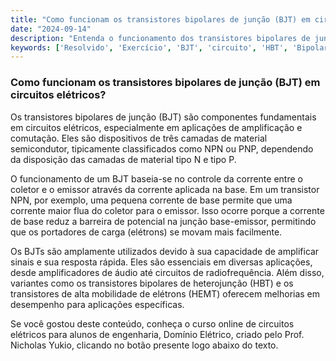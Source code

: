 ```yaml
---
title: "Como funcionam os transistores bipolares de junção (BJT) em circuitos elétricos?"
date: "2024-09-14"
description: "Entenda o funcionamento dos transistores bipolares de junção (BJT) em circuitos elétricos e sua importância na engenharia."
keywords: ['Resolvido', 'Exercício', 'BJT', 'circuito', 'HBT', 'Bipolar', 'HEMT']
---
```


### Como funcionam os transistores bipolares de junção (BJT) em circuitos elétricos?

Os transistores bipolares de junção (BJT) são componentes fundamentais em circuitos elétricos, especialmente em aplicações de amplificação e comutação. Eles são dispositivos de três camadas de material semicondutor, tipicamente classificados como NPN ou PNP, dependendo da disposição das camadas de material tipo N e tipo P.

O funcionamento de um BJT baseia-se no controle da corrente entre o coletor e o emissor através da corrente aplicada na base. Em um transistor NPN, por exemplo, uma pequena corrente de base permite que uma corrente maior flua do coletor para o emissor. Isso ocorre porque a corrente de base reduz a barreira de potencial na junção base-emissor, permitindo que os portadores de carga (elétrons) se movam mais facilmente.

Os BJTs são amplamente utilizados devido à sua capacidade de amplificar sinais e sua resposta rápida. Eles são essenciais em diversas aplicações, desde amplificadores de áudio até circuitos de radiofrequência. Além disso, variantes como os transistores bipolares de heterojunção (HBT) e os transistores de alta mobilidade de elétrons (HEMT) oferecem melhorias em desempenho para aplicações específicas.

Se você gostou deste conteúdo, conheça o curso online de circuitos elétricos para alunos de engenharia, Domínio Elétrico, criado pelo Prof. Nicholas Yukio, clicando no botão presente logo abaixo do texto.